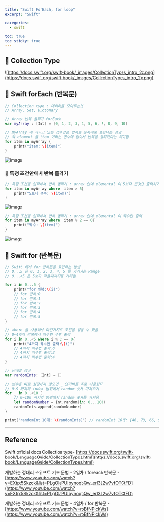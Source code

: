 ```yaml
---
title: "Swift ForEach, for loop"
excerpt: "Swift"

categories:
  - swift

toc: true
toc_sticky: true
---
```


## 🔷 Collection Type

![https://docs.swift.org/swift-book/_images/CollectionTypes_intro_2x.png](https://docs.swift.org/swift-book/_images/CollectionTypes_intro_2x.png)

## 🔷 Swift forEach (반복문)

```swift
// Collection type : 데이터를 모아두는것
// Array, Set, Dictonary

// Array 반복 돌리기 forEach
var myArray : [Int] = [0, 1, 2, 3, 4, 5, 6, 7, 8, 9, 10]

// myArray 에 가지고 있는 갯수만큼 반복을 순서대로 돌린다는 것임
// 각 element 를 item 이라는 변수에 담아서 반복을 돌리겠다는 의미임
for item in myArray {
	print("item: \(item)")
}
```

![image](https://user-images.githubusercontent.com/28912774/149251232-8a8da067-26ce-4184-b1fe-45915b127135.png)

### 🔶 특정 조건안에서 반복 돌리기

```swift
// 특정 조건을 입력해서 반복 돌리기 : array 안에 elemental 이 5보다 큰것만 출력하기
for item in myArray where  item > 5{
	print("5보다 큰수: \(item)")
}
```

![image](https://user-images.githubusercontent.com/28912774/149251546-f2555e92-6ff1-4454-a806-4bfdc747a2cb.png)

```swift
// 특정 조건을 입력해서 반복 돌리기 : array 안에 elemental 이 짝수만 출력
for item in myArray where  item % 2 == 0{
	print("짝수: \(item)")
}
```

![image](https://user-images.githubusercontent.com/28912774/149251747-dbe38dd0-435b-4b02-bf90-ab67bc9ceaf4.png)

## 🔷 Swift for (반복문)

```swift
// Swift 에서 for 반복문을 표현하는 방법
// 0...5 은 0, 1, 2, 3, 4, 5 를 가리키는 Range
// 0...<5 은 5보다 작을때까지를 가리킴

for i in 0...5 {
	print("for 반복:\(i)")
	// for 반복:0
	// for 반복:1
	// for 반복:2
	// for 반복:3
	// for 반복:4
	// for 반복:5
}

// where 을 사용해서 마찬가지로 조건을 넣을 수 있음
// 0~4까지 반복에서 짝수인 수만 출력
for i in 0..<5 where i % 2 == 0{
	print("4까지 짝수만 출력:\(i)")
	// 4까지 짝수만 출력:0
	// 4까지 짝수만 출력:2
	// 4까지 짝수만 출력:4
}
```

```swift
// 빈배열 생성
var randomInts: [Int] = []

// 변수를 따로 설정하지 않으면 _ 언더바를 주로 사용한다
// 0~9 까지의 index 범위에서 random 숫자 가져오기
for _ in 0..<10 {
	// 0~100 까지의 범위에서 random 숫자를 가져옴
	let randomNumber = Int.random(in: 0...100)
	randomInts.append(randomNumber)
}

print("randomInt 10개: \(randomInts)") // randomInt 10개: [46, 78, 66, 97, 30, 97, 80, 17, 89, 33]
```

---

<!-- 🔶 🔷 📌 🔑  -->

## Reference

Swift official docs Collection type- [https://docs.swift.org/swift-book/LanguageGuide/CollectionTypes.html](https://docs.swift.org/swift-book/LanguageGuide/CollectionTypes.html)

개발하는 정대리 스위프트 기초 문법 - 2일차 / foreach 반복문 - [https://www.youtube.com/watch?v=EXtpt5Skzck&list=PLgOlaPUIbynoqbQw_erl3L2w7vfOTCtFD](https://www.youtube.com/watch?v=EXtpt5Skzck&list=PLgOlaPUIbynoqbQw_erl3L2w7vfOTCtFD)

개발하는 정대리 스위프트 기초 문법 - 4일차 / for 반복문 - [https://www.youtube.com/watch?v=roBfNPlckWs](https://www.youtube.com/watch?v=roBfNPlckWs)
